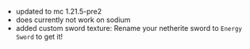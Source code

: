 - updated to mc 1.21.5-pre2
- does currently not work on sodium
- added custom sword texture: Rename your netherite sword to `Energy Sword` to get it!